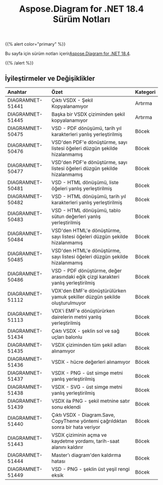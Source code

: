 ﻿---
title: Aspose.Diagram for .NET 18.4 Sürüm Notları
type: docs
weight: 90
url: /tr/net/aspose-diagram-for-net-18-4-release-notes/
---
{{% alert color="primary" %}} 

 Bu sayfa için sürüm notları içerir[Aspose.Diagram for .NET 18.4](https://www.nuget.org/packages/Aspose.Diagram/18.4.0).

{{% /alert %}} 
## **İyileştirmeler ve Değişiklikler**

|**Anahtar**|**Özet**|**Kategori**|
|:- |:- |:- |
|DIAGRAMNET-51441|Çıktı VSDX - Şekil Kopyalanamıyor|Artırma|
|DIAGRAMNET-51445|Başka bir VSDX çiziminden şekil kopyalanamıyor|Artırma|
|DIAGRAMNET-50475|VSD - PDF dönüşümü, tarih yıl karakterleri yanlış yerleştirilmiş|Böcek|
|DIAGRAMNET-50476|VSD'den PDF'e dönüştürme, sayı listesi öğeleri düzgün şekilde hizalanmamış|Böcek|
|DIAGRAMNET-50477|VSD'den PDF'e dönüştürme, sayı listesi öğeleri düzgün şekilde hizalanmamış|Böcek|
|DIAGRAMNET-50481|VSD - HTML dönüşümü, liste öğeleri yanlış yerleştirilmiş|Böcek|
|DIAGRAMNET-50482|VSD - HTML dönüşümü, tarih yıl karakterleri yanlış yerleştirilmiş|Böcek|
|DIAGRAMNET-50483|VSD - HTML dönüşümü, tablo sütun değerleri yanlış yerleştirilmiş|Böcek|
|DIAGRAMNET-50484|VSD'den HTML'e dönüştürme, sayı listesi öğeleri düzgün şekilde hizalanmamış|Böcek|
|DIAGRAMNET-50485|VSD'den HTML'e dönüştürme, sayı listesi öğeleri düzgün şekilde hizalanmamış|Böcek|
|DIAGRAMNET-50486|VSD - PDF dönüştürme, değer arasındaki eğik çizgi karakteri yanlış yerleştirilmiş|Böcek|
|DIAGRAMNET-51112|VDX'den EMF'e dönüştürülürken yamuk şekiller düzgün şekilde oluşturulmuyor|Böcek|
|DIAGRAMNET-51113|VDX'i EMF'e dönüştürürken dairelerin metni yanlış yerleştirilmiş|Böcek|
|DIAGRAMNET-51434|Çıktı VSDX - şeklin sol ve sağ uçları balonlu|Böcek|
|DIAGRAMNET-51435|VSDX çiziminden tüm şekil adları alınamıyor|Böcek|
|DIAGRAMNET-51436|VSDX - hücre değerleri alınamıyor|Böcek|
|DIAGRAMNET-51437|VSDX - PNG - üst simge metni yanlış yerleştirilmiş|Böcek|
|DIAGRAMNET-51438|VSDX - SVG - üst simge metni yanlış yerleştirilmiş|Böcek|
|DIAGRAMNET-51439|VSDX ila PNG - şekil metnine satır sonu eklendi|Böcek|
|DIAGRAMNET-51440|Çıktı VSDX - Diagram.Save, CopyTheme yöntemi çağrıldıktan sonra bir hata veriyor|Böcek|
|DIAGRAMNET-51443|VSDX çiziminin açma ve kaydetme yordamı, tarih-saat alanını kaldırır|Böcek|
|DIAGRAMNET-51444|Master'ı diagram'den kaldırma hatası|Böcek|
|DIAGRAMNET-51449|VSD - PNG - şeklin üst yeşil rengi eksik|Böcek|

